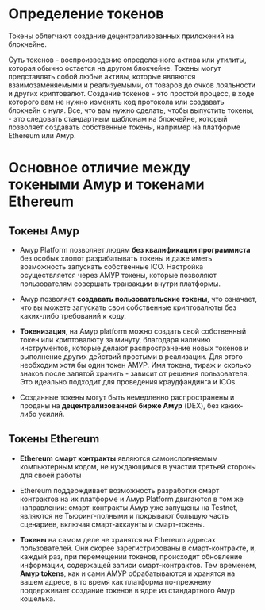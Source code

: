 # Определение токенов

Токены облегчают создание децентрализованных приложений на блокчейне.

Суть токенов - воспроизведение определенного актива или утилиты, которая обычно остается на другом блокчейне. 
Токены могут представлять собой любые активы, которые являются взаимозаменяемыми и реализуемыми, от товаров до 
очков лояльности и других криптовалют. Создание токенов - это простой процесс, в ходе которого вам не нужно изменять код протокола или 
создавать блокчейн с нуля. Все, что вам нужно сделать, чтобы выпустить токены, - это следовать 
стандартным шаблонам на блокчейне, который позволяет создавать собственные токены, например на платформе Ethereum или Амур.

# Основное отличие между токеными Амур и токенами Ethereum

## Токены Амур

* Амур Platform позволяет людям **без квалификации программиста** без особых хлопот разрабатывать токены и даже иметь возможность запускать собственные ICO. Настройка осуществляется через АМУР токены, которые позволяют пользователям совершать транзакции внутри платформы.

* Амур позволяет **создавать пользовательские токены**, что означает, что вы можете запускать свои собственные криптовалюты 
без каких-либо требований к коду.

* **Токенизация**, на Амур platform можно создать свой собственный токен или криптовалюту за минуту, благодаря наличию инструментов, 
которые делают распространение новых токенов и выполнение других действий простыми в реализации. Для этого необходим хотя бы один токен АМУР.
Имя токена, тираж и сколько знаков после запятой хранить - зависит от решения пользователя. Это идеально подходит для проведения краудфандинга и ICOs.

* Созданные токены могут быть немедленно распространены и проданы на **децентрализованной бирже  Амур** (DEX), без каких-либо усилий. 

## Токены Ethereum 

* **Ethereum** **смарт контракты** являются самоисполняемым компьютерным кодом, не нуждающимся в участии третьей стороны для своей работы
* Ethereum поддерждивает возможность разработки смарт контрактов на их платформе и Амур Platform двигаются в том же направлении: смарт-контракты 
Амур уже запущены на Testnet, являются не Тьюринг-полными и покрывают большую часть сценариев, включая смарт-аккаунты и смарт-токены.

* **Токены** на самом деле не хранятся на Ethereum адресах пользователей. Они скорее зарегистрированы в смарт-контракте, и, каждый раз, 
при перемещении токенов, происходит обновление информации, содержащей записи смарт-контрактов. Тем временем, **Амур tokens**, как и сами
АМУР обрабатываются и хранятся на вашем адресе, в то время как платформа по-прежнему поддерживает создание токенов в ядре из стандартного Амур кошелька.


